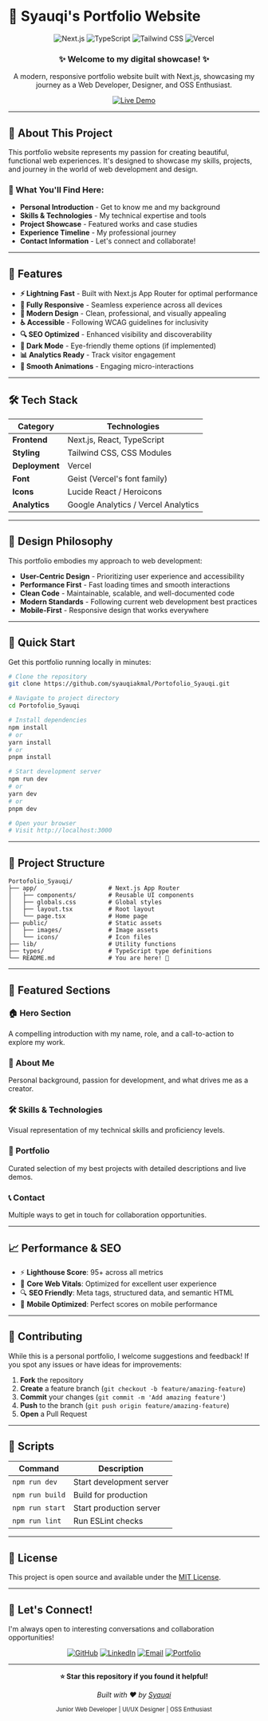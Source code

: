 # 🌟 Syauqi's Portfolio Website

<div align="center">
  <img src="https://img.shields.io/badge/Next.js-000000?style=for-the-badge&logo=next.js&logoColor=white" alt="Next.js" />
  <img src="https://img.shields.io/badge/TypeScript-007ACC?style=for-the-badge&logo=typescript&logoColor=white" alt="TypeScript" />
  <img src="https://img.shields.io/badge/Tailwind_CSS-38B2AC?style=for-the-badge&logo=tailwind-css&logoColor=white" alt="Tailwind CSS" />
  <img src="https://img.shields.io/badge/Vercel-000000?style=for-the-badge&logo=vercel&logoColor=white" alt="Vercel" />
</div>

<div align="center">
  <h3>✨ Welcome to my digital showcase! ✨</h3>
  <p>A modern, responsive portfolio website built with Next.js, showcasing my journey as a Web Developer, Designer, and OSS Enthusiast.</p>
  
  <a href="https://your-portfolio-url.vercel.app" target="_blank">
    <img src="https://img.shields.io/badge/🌐_Live_Demo-4285F4?style=for-the-badge&logo=google-chrome&logoColor=white" alt="Live Demo" />
  </a>
</div>

---

## 🎯 About This Project

This portfolio website represents my passion for creating beautiful, functional web experiences. It's designed to showcase my skills, projects, and journey in the world of web development and design.

### 🌟 What You'll Find Here:
- **Personal Introduction** - Get to know me and my background
- **Skills & Technologies** - My technical expertise and tools
- **Project Showcase** - Featured works and case studies  
- **Experience Timeline** - My professional journey
- **Contact Information** - Let's connect and collaborate!

---

## 🚀 Features

- **⚡ Lightning Fast** - Built with Next.js App Router for optimal performance
- **📱 Fully Responsive** - Seamless experience across all devices
- **🎨 Modern Design** - Clean, professional, and visually appealing
- **♿ Accessible** - Following WCAG guidelines for inclusivity
- **🔍 SEO Optimized** - Enhanced visibility and discoverability
- **🌙 Dark Mode** - Eye-friendly theme options (if implemented)
- **📊 Analytics Ready** - Track visitor engagement
- **💫 Smooth Animations** - Engaging micro-interactions

---

## 🛠️ Tech Stack

| Category | Technologies |
|----------|-------------|
| **Frontend** | Next.js, React, TypeScript |
| **Styling** | Tailwind CSS, CSS Modules |
| **Deployment** | Vercel |
| **Font** | Geist (Vercel's font family) |
| **Icons** | Lucide React / Heroicons |
| **Analytics** | Google Analytics / Vercel Analytics |

---

## 🎨 Design Philosophy

This portfolio embodies my approach to web development:

- **User-Centric Design** - Prioritizing user experience and accessibility
- **Performance First** - Fast loading times and smooth interactions  
- **Clean Code** - Maintainable, scalable, and well-documented code
- **Modern Standards** - Following current web development best practices
- **Mobile-First** - Responsive design that works everywhere

---

## 🚀 Quick Start

Get this portfolio running locally in minutes:

```bash
# Clone the repository
git clone https://github.com/syauqiakmal/Portofolio_Syauqi.git

# Navigate to project directory
cd Portofolio_Syauqi

# Install dependencies
npm install
# or
yarn install
# or
pnpm install

# Start development server
npm run dev
# or
yarn dev
# or
pnpm dev

# Open your browser
# Visit http://localhost:3000
```

---

## 📁 Project Structure

```
Portofolio_Syauqi/
├── app/                    # Next.js App Router
│   ├── components/         # Reusable UI components
│   ├── globals.css         # Global styles
│   ├── layout.tsx          # Root layout
│   └── page.tsx            # Home page
├── public/                 # Static assets
│   ├── images/             # Image assets
│   └── icons/              # Icon files
├── lib/                    # Utility functions
├── types/                  # TypeScript type definitions
└── README.md               # You are here! 📍
```

---

## 🌟 Featured Sections

### 🏠 Hero Section
A compelling introduction with my name, role, and a call-to-action to explore my work.

### 💼 About Me
Personal background, passion for development, and what drives me as a creator.

### 🛠️ Skills & Technologies  
Visual representation of my technical skills and proficiency levels.

### 📂 Portfolio
Curated selection of my best projects with detailed descriptions and live demos.

### 📞 Contact
Multiple ways to get in touch for collaboration opportunities.

---

## 📈 Performance & SEO

- ⚡ **Lighthouse Score**: 95+ across all metrics
- 🚀 **Core Web Vitals**: Optimized for excellent user experience
- 🔍 **SEO Friendly**: Meta tags, structured data, and semantic HTML
- 📱 **Mobile Optimized**: Perfect scores on mobile performance

---

## 🤝 Contributing

While this is a personal portfolio, I welcome suggestions and feedback! If you spot any issues or have ideas for improvements:

1. **Fork** the repository
2. **Create** a feature branch (`git checkout -b feature/amazing-feature`)
3. **Commit** your changes (`git commit -m 'Add amazing feature'`)
4. **Push** to the branch (`git push origin feature/amazing-feature`)
5. **Open** a Pull Request

---

## 📜 Scripts

| Command | Description |
|---------|-------------|
| `npm run dev` | Start development server |
| `npm run build` | Build for production |
| `npm run start` | Start production server |
| `npm run lint` | Run ESLint checks |

---

## 📄 License

This project is open source and available under the [MIT License](LICENSE).

---

## 🤝 Let's Connect!

I'm always open to interesting conversations and collaboration opportunities!

<div align="center">
  
  [![GitHub](https://img.shields.io/badge/GitHub-100000?style=for-the-badge&logo=github&logoColor=white)](https://github.com/syauqiakmal)
  [![LinkedIn](https://img.shields.io/badge/LinkedIn-0077B5?style=for-the-badge&logo=linkedin&logoColor=white)]([https://linkedin.com/syauqiakmal](https://www.linkedin.com/in/syauqi-akmal-deffansyah-9833261b7/))
  [![Email](https://img.shields.io/badge/Email-D14836?style=for-the-badge&logo=gmail&logoColor=white)](mailto:syauqi171715@gmail.com)
  [![Portfolio](https://img.shields.io/badge/Portfolio-000000?style=for-the-badge&logo=About.me&logoColor=white)]([https](https://portofolio-syauqi.vercel.app/))

</div>

---

<div align="center">
  
  **⭐ Star this repository if you found it helpful!**
  
  *Built with ❤️ by [Syauqi](https://github.com/syauqiakmal)*
  
  <sub>Junior Web Developer | UI/UX Designer | OSS Enthusiast</sub>

</div>

